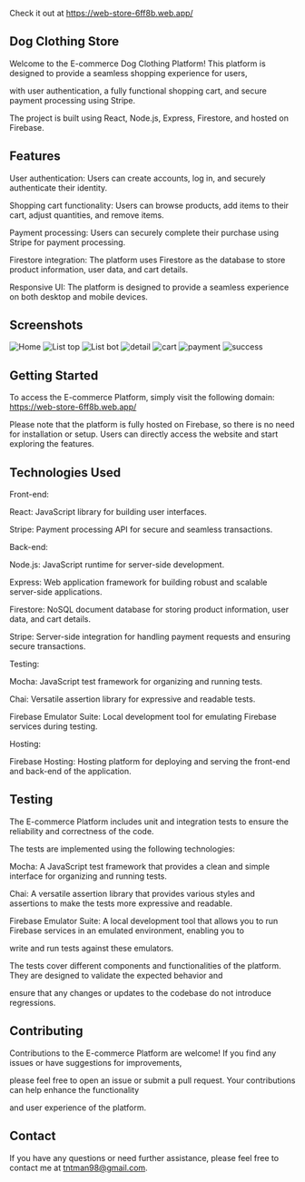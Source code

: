 Check it out at https://web-store-6ff8b.web.app/

## Dog Clothing Store

Welcome to the E-commerce Dog Clothing Platform! This platform is designed to provide a seamless shopping experience for users, 

with user authentication, a fully functional shopping cart, and secure payment processing using Stripe. 

The project is built using React, Node.js, Express, Firestore, and hosted on Firebase.

## Features

User authentication: Users can create accounts, log in, and securely authenticate their identity.

Shopping cart functionality: Users can browse products, add items to their cart, adjust quantities, and remove items.

Payment processing: Users can securely complete their purchase using Stripe for payment processing.

Firestore integration: The platform uses Firestore as the database to store product information, user data, and cart details.

Responsive UI: The platform is designed to provide a seamless experience on both desktop and mobile devices.

## Screenshots

![Home](shopping-cart/public/E-home.PNG)
![List top](shopping-cart/public/e-ptop.PNG)
![List bot](shopping-cart/public/pbot.PNG)
![detail](shopping-cart/public/pdet.PNG)
![cart](shopping-cart/public/pcart.PNG)
![payment](shopping-cart/public/paymet.PNG)
![success](shopping-cart/public/success.PNG)

## Getting Started

To access the E-commerce Platform, simply visit the following domain: https://web-store-6ff8b.web.app/

Please note that the platform is fully hosted on Firebase, so there is no need for installation or setup. Users can directly access the website and start exploring the features.

## Technologies Used

Front-end:

React: JavaScript library for building user interfaces.

Stripe: Payment processing API for secure and seamless transactions.

Back-end:

Node.js: JavaScript runtime for server-side development.

Express: Web application framework for building robust and scalable server-side applications.

Firestore: NoSQL document database for storing product information, user data, and cart details.

Stripe: Server-side integration for handling payment requests and ensuring secure transactions.

Testing:

Mocha: JavaScript test framework for organizing and running tests.

Chai: Versatile assertion library for expressive and readable tests.

Firebase Emulator Suite: Local development tool for emulating Firebase services during testing.


Hosting:

Firebase Hosting: Hosting platform for deploying and serving the front-end and back-end of the application.

## Testing

The E-commerce Platform includes unit and integration tests to ensure the reliability and correctness of the code. 

The tests are implemented using the following technologies:

Mocha: A JavaScript test framework that provides a clean and simple interface for organizing and running tests.

Chai: A versatile assertion library that provides various styles and assertions to make the tests more expressive and readable.

Firebase Emulator Suite: A local development tool that allows you to run Firebase services in an emulated environment, enabling you to

write and run tests against these emulators.

The tests cover different components and functionalities of the platform. They are designed to validate the expected behavior and 

ensure that any changes or updates to the codebase do not introduce regressions.

## Contributing

Contributions to the E-commerce Platform are welcome! If you find any issues or have suggestions for improvements, 

please feel free to open an issue or submit a pull request. Your contributions can help enhance the functionality

and user experience of the platform.

## Contact

If you have any questions or need further assistance, please feel free to contact me at tntman98@gmail.com.


  
